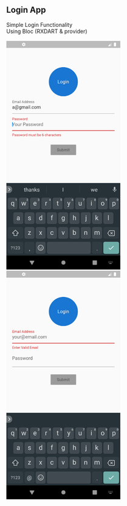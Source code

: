 <!DOCTYPE html>
<html>
<body>

<h2>Login App</h2>

<div>
Simple Login Functionality<br>
Using Bloc (RXDART & provider)<br>
<br>
</div>
<div class="row">
<!--   <div class="column"> -->
    <img src="shot/1.png" alt="Screenshot" width="300" height="600">
<!--   </div>
  <div class="column"> -->
    <img src="shot/2.png" alt="Screenshot" width="300" height="600">

</div>
</body>
</html>
